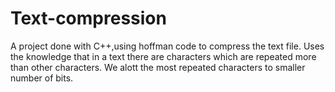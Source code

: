# Text-compression
A project done with C++,using hoffman code to compress the text file.
Uses the knowledge that in a text there are characters which are repeated more than other characters.
We alott the most repeated characters to smaller number of bits.
